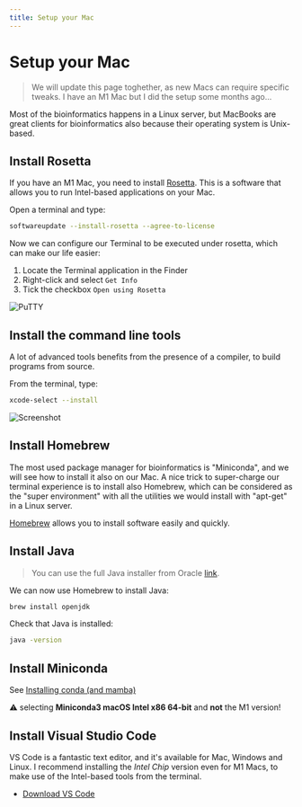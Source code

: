 ```yaml
---
title: Setup your Mac
---
```


# Setup your Mac

> We will update this page toghether, as new Macs can require specific tweaks. I have an M1 Mac but I did the setup some months ago...

Most of the bioinformatics happens in a Linux server, but MacBooks are great clients for bioinformatics
also because their operating system is Unix-based. 


## Install Rosetta

If you have an M1 Mac, you need to install [Rosetta](https://support.apple.com/en-gb/HT211861).
 This is a software that allows you to run Intel-based applications on your Mac.

Open a terminal and type:

```bash
softwareupdate --install-rosetta --agree-to-license
```

Now we can configure our Terminal to be executed under rosetta, which can make our life easier:

1. Locate the Terminal application in the Finder
2. Right-click and select `Get Info`
3. Tick the checkbox `Open using Rosetta`

![PuTTY]({{site.baseurl}}/img/putty.png)

## Install the command line tools

A lot of advanced tools benefits from the presence of a compiler, to build programs
from source. 

From the terminal, type:

```bash
xcode-select --install
```

![Screenshot](https://www.ics.uci.edu/~pattis/common/handouts/macclion/images/clang/Clang%20xcode-select.png)


## Install Homebrew

The most used package manager for bioinformatics is "Miniconda", and we will see how to install it also on our Mac.
A nice trick to super-charge our terminal experience is to install also Homebrew, which can be considered as the "super environment" with all the utilities we would install with "apt-get" in a Linux server.

[Homebrew](https://brew.sh/) allows you to install software easily and quickly. 

## Install Java

> You can use the full Java installer from Oracle [link](https://www.oracle.com/java/technologies/downloads/).

We can now use Homebrew to install Java:

```bash
brew install openjdk
```

Check that Java is installed:

```bash
java -version
```

## Install Miniconda

See [Installing conda (and mamba)](https://telatin.github.io/microbiome-bioinformatics/Install-Miniconda/)

:warning: selecting **Miniconda3 macOS Intel x86 64-bit** and **not** the M1 version!

## Install Visual Studio Code

VS Code is a fantastic text editor, and it's available for Mac, Windows and Linux.
I recommend installing the *Intel Chip* version even for M1 Macs, to make use of the
Intel-based tools from the terminal.

* [Download VS Code](https://code.visualstudio.com/Download)